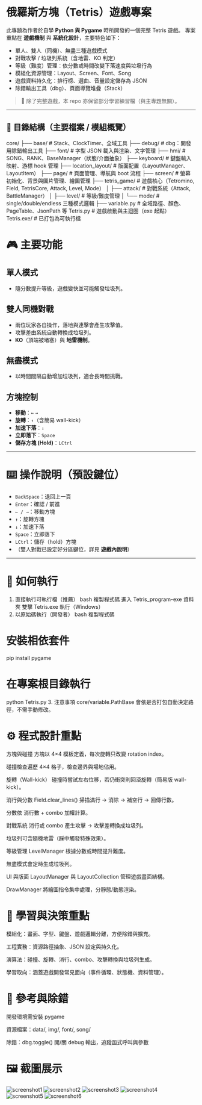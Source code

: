 # 俄羅斯方塊（Tetris）遊戲專案

此專題為作者於自學 **Python 與 Pygame** 時所開發的一個完整 Tetris 遊戲。
專案重點在 **遊戲機制** 與 **系統化設計**，主要特色如下：

- 單人、雙人（同機）、無盡三種遊戲模式
- 對戰攻擊 / 垃圾列系統（含地雷、KO 判定）
- 等級（難度）管理：依分數或時間改變下落速度與垃圾行為
- 模組化資源管理：Layout、Screen、Font、Song
- 遊戲資料持久化：排行榜、選曲、音量設定儲存為 JSON
- 除錯輸出工具（dbg）、頁面導覽堆疊（Stack）

> 📌 除了完整遊戲，本 repo 亦保留部分學習練習檔（與主專題無關）。

---

## 📂 目錄結構（主要檔案 / 模組概覽）

core/
├── base/                # Stack、ClockTimer、全域工具
├── debug/               # dbg：開發用除錯輸出工具
├── font/                # 字型 JSON 載入與渲染、文字管理
├── hmi/                 # SONG、RANK、BaseManager（狀態/介面抽象）
├── keyboard/            # 鍵盤輸入映射、游標 hook 管理
├── location_layout/     # 版面配置（LayoutManager、LayoutItem）
├── page/                # 頁面管理、導航與 boot 流程
├── screen/              # 螢幕初始化、背景與圖片管理、繪圖管理
├── tetris_game/         # 遊戲核心（Tetromino, Field, TetrisCore, Attack, Level, Mode）
│   ├── attack/          # 對戰系統（Attack, BattleManager）
│   ├── level/           # 等級/難度管理
│   └── mode/            # single/double/endless 三種模式邏輯
├── variable.py          # 全域路徑、顏色、PageTable、JsonPath 等
Tetris.py                # 遊戲啟動與主迴圈（exe 起點）
Tetris.exe/              # 已打包為可執行檔



# 🎮 主要功能

## 單人模式
- 隨分數提升等級，遊戲變快並可能觸發垃圾列。

## 雙人同機對戰
- 兩位玩家各自操作，落地與連擊會產生攻擊值。
- 攻擊差由系統自動轉換成垃圾列。
- **KO**（頂端被堵塞）與 **地雷機制**。

## 無盡模式
- 以時間間隔自動增加垃圾列，適合長時間挑戰。

## 方塊控制
- **移動**：`←` `→`
- **旋轉**：`↑`（含簡易 wall-kick）
- **加速下落**：`↓`
- **立即落下**：`Space`
- **儲存方塊 (Hold)**：`LCtrl`

---

# ⌨️ 操作說明（預設鍵位）

- `BackSpace`：退回上一頁
- `Enter`：確認 / 前進
- `← / →`：移動方塊
- `↑`：旋轉方塊
- `↓`：加速下落
- `Space`：立即落下
- `LCtrl`：儲存（hold）方塊
- （雙人對戰已設定好分區鍵位，詳見 **遊戲內說明**）

---



# 🚀 如何執行
1. 直接執行可執行檔（推薦）
bash
複製程式碼
進入 Tetris_program-exe 資料夾
雙擊 Tetris.exe 執行（Windows）
2. 以原始碼執行（開發者）
bash
複製程式碼
# 安裝相依套件
pip install pygame

# 在專案根目錄執行
python Tetris.py
3. 注意事項
core/variable.PathBase 會依是否打包自動決定路徑，不需手動修改。



# ⚙️ 程式設計重點
方塊與碰撞
方塊以 4×4 模板定義，每次旋轉只改變 rotation index。

碰撞檢查遍歷 4×4 格子，檢查邊界與場地佔用。

旋轉（Wall-kick）
碰撞時嘗試左右位移，若仍衝突則回滾旋轉（簡易版 wall-kick）。

消行與分數
Field.clear_lines() 掃描滿行 → 消除 → 補空行 → 回傳行數。

分數依 消行數 + combo 加權計算。

對戰系統
消行或 combo 產生攻擊 → 攻擊差轉換成垃圾列。

垃圾列可含隨機地雷（踩中觸發特殊效果）。

等級管理
LevelManager 根據分數或時間提升難度。

無盡模式會定時生成垃圾列。

UI 與版面
LayoutManager 與 LayoutCollection 管理遊戲畫面結構。

DrawManager 將繪圖指令集中處理，分靜態/動態渲染。

# 📝 學習與決策重點
模組化：畫面、字型、鍵盤、遊戲邏輯分離，方便除錯與擴充。

工程實務：資源路徑抽象、JSON 設定與持久化。

演算法：碰撞、旋轉、消行、combo、攻擊轉換與垃圾列生成。

學習取向：涵蓋遊戲開發常見面向（事件循環、狀態機、資料管理）。


# 📖 參考與除錯
開發環境需安裝 pygame

資源檔案：data/, img/, font/, song/

除錯：dbg.toggle() 開/關 debug 輸出，追蹤函式呼叫與參數



# 🖼️ 截圖展示

![screenshot1](screenshot/screenshot1.png)
![screenshot2](screenshot/screenshot2.png)
![screenshot3](screenshot/screenshot3.png)
![screenshot4](screenshot/screenshot4.png)
![screenshot5](screenshot/screenshot5.png)
![screenshot6](screenshot/screenshot6.png)

